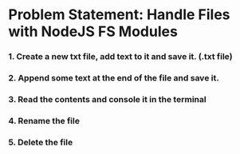 # Problem Statement: Handle Files with NodeJS FS Modules

### 1. Create a new txt file, add text to it and save it. (.txt file)
### 2. Append some text at the end of the file and save it.
### 3. Read the contents and console it in the terminal
### 4. Rename the file
### 5. Delete the file
